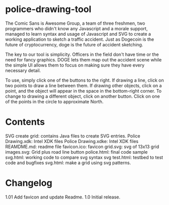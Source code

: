 police-drawing-tool
===================

The Comic Sans is Awesome Group, a team of three freshmen, two programmers who didn't know any Javascript and a morale support, managed to learn syntax and usage of Javascript and SVG to create a working application to sketch a traffic accident. Just as Dogecoin is the future of cryptocurrency, doge is the future of accident sketching. 

The key to our tool is simplicity. Officers in the field don't have time or the need for fancy graphics. DOGE lets them map out the accident scene while the simple UI allows them to focus on making sure they have every necessary detail. 

To use, simply click one of the buttons to the right. If drawing a line, click on two points to draw a line between them. If drawing other objects, click on a point, and the object will appear in the space in the bottom-right corner. To change to drawing a different object, click on another button. Click on one of the points in the circle to approximate North.

Contents
===================

SVG create grid: contains Java files to create SVG entries.
Police Drawing.xdk: Intel XDK files
Police Drawing.xdke: Intel XDK files
REAMDME.md: readme file
favicon.ico: favicon
grid.svg: svg of 13x13 grid
images.svg: Grid plus road line button
police.html: final code
sample svg.html: working code to compare svg syntax
svg test.html: testbed to test code and bugfixes
svg.html: make a grid using svg patterns.  

Changelog
===================

1.01 Add favicon and update Readme.
1.0 Initial release.